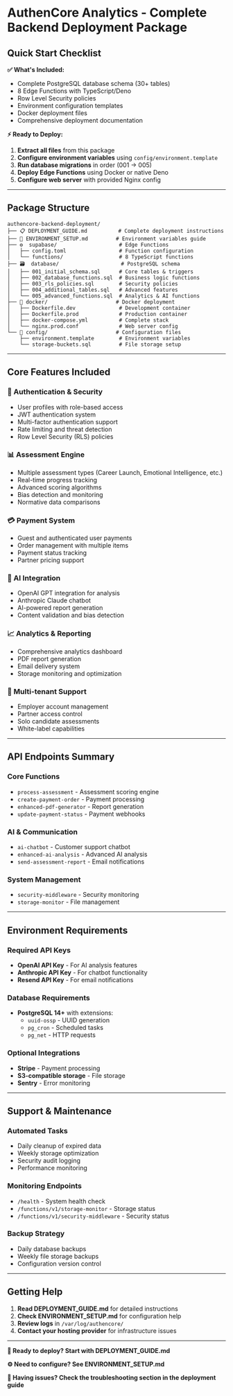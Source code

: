 # AuthenCore Analytics - Complete Backend Deployment Package

## Quick Start Checklist

**✅ What's Included:**
- Complete PostgreSQL database schema (30+ tables)
- 8 Edge Functions with TypeScript/Deno
- Row Level Security policies
- Environment configuration templates
- Docker deployment files
- Comprehensive deployment documentation

**⚡ Ready to Deploy:**
1. **Extract all files** from this package
2. **Configure environment variables** using `config/environment.template`
3. **Run database migrations** in order (001 → 005)
4. **Deploy Edge Functions** using Docker or native Deno
5. **Configure web server** with provided Nginx config

---

## Package Structure
```
authencore-backend-deployment/
├── 📋 DEPLOYMENT_GUIDE.md          # Complete deployment instructions
├── 🔧 ENVIRONMENT_SETUP.md         # Environment variables guide
├── ⚙️  supabase/                    # Edge Functions
│   ├── config.toml                 # Function configuration
│   └── functions/                  # 8 TypeScript functions
├── 🗃️  database/                    # PostgreSQL schema
│   ├── 001_initial_schema.sql      # Core tables & triggers
│   ├── 002_database_functions.sql  # Business logic functions
│   ├── 003_rls_policies.sql        # Security policies
│   ├── 004_additional_tables.sql   # Advanced features
│   └── 005_advanced_functions.sql  # Analytics & AI functions
├── 🐳 docker/                      # Docker deployment
│   ├── Dockerfile.dev              # Development container
│   ├── Dockerfile.prod             # Production container
│   ├── docker-compose.yml          # Complete stack
│   └── nginx.prod.conf             # Web server config
└── 📁 config/                      # Configuration files
    ├── environment.template        # Environment variables
    └── storage-buckets.sql         # File storage setup
```

---

## Core Features Included

### 🔐 Authentication & Security
- User profiles with role-based access
- JWT authentication system
- Multi-factor authentication support
- Rate limiting and threat detection
- Row Level Security (RLS) policies

### 📊 Assessment Engine
- Multiple assessment types (Career Launch, Emotional Intelligence, etc.)
- Real-time progress tracking
- Advanced scoring algorithms
- Bias detection and monitoring
- Normative data comparisons

### 💳 Payment System
- Guest and authenticated user payments
- Order management with multiple items
- Payment status tracking
- Partner pricing support

### 🤖 AI Integration
- OpenAI GPT integration for analysis
- Anthropic Claude chatbot
- AI-powered report generation
- Content validation and bias detection

### 📈 Analytics & Reporting
- Comprehensive analytics dashboard
- PDF report generation
- Email delivery system
- Storage monitoring and optimization

### 👥 Multi-tenant Support
- Employer account management
- Partner access control
- Solo candidate assessments
- White-label capabilities

---

## API Endpoints Summary

### Core Functions
- `process-assessment` - Assessment scoring engine
- `create-payment-order` - Payment processing
- `enhanced-pdf-generator` - Report generation
- `update-payment-status` - Payment webhooks

### AI & Communication
- `ai-chatbot` - Customer support chatbot
- `enhanced-ai-analysis` - Advanced AI analysis
- `send-assessment-report` - Email notifications

### System Management
- `security-middleware` - Security monitoring
- `storage-monitor` - File management

---

## Environment Requirements

### Required API Keys
- **OpenAI API Key** - For AI analysis features
- **Anthropic API Key** - For chatbot functionality  
- **Resend API Key** - For email notifications

### Database Requirements
- **PostgreSQL 14+** with extensions:
  - `uuid-ossp` - UUID generation
  - `pg_cron` - Scheduled tasks
  - `pg_net` - HTTP requests

### Optional Integrations
- **Stripe** - Payment processing
- **S3-compatible storage** - File storage
- **Sentry** - Error monitoring

---

## Support & Maintenance

### Automated Tasks
- Daily cleanup of expired data
- Weekly storage optimization
- Security audit logging
- Performance monitoring

### Monitoring Endpoints
- `/health` - System health check
- `/functions/v1/storage-monitor` - Storage status
- `/functions/v1/security-middleware` - Security status

### Backup Strategy
- Daily database backups
- Weekly file storage backups
- Configuration version control

---

## Getting Help

1. **Read DEPLOYMENT_GUIDE.md** for detailed instructions
2. **Check ENVIRONMENT_SETUP.md** for configuration help
3. **Review logs** in `/var/log/authencore/`
4. **Contact your hosting provider** for infrastructure issues

---

**🚀 Ready to deploy? Start with DEPLOYMENT_GUIDE.md**

**⚙️ Need to configure? See ENVIRONMENT_SETUP.md**

**🔧 Having issues? Check the troubleshooting section in the deployment guide**
